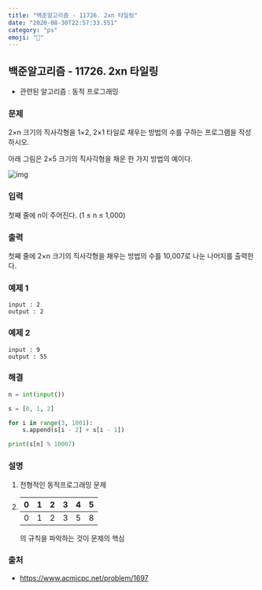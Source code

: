 ```yaml
---
title: "백준알고리즘 - 11726. 2xn 타일링"
date: "2020-08-30T22:57:33.551"
category: "ps"
emoji: "🌄"
---
```


## 백준알고리즘 - 11726. 2xn 타일링

- 관련된 알고리즘 : 동적 프로그래밍

### 문제

2×n 크기의 직사각형을 1×2, 2×1 타일로 채우는 방법의 수를 구하는 프로그램을 작성하시오.

아래 그림은 2×5 크기의 직사각형을 채운 한 가지 방법의 예이다.

![img](https://onlinejudgeimages.s3-ap-northeast-1.amazonaws.com/problem/11726/1.png)

### 입력

첫째 줄에 n이 주어진다. (1 ≤ n ≤ 1,000)

### 출력

첫째 줄에 2×n 크기의 직사각형을 채우는 방법의 수를 10,007로 나눈 나머지를 출력한다.

### 예제 1

```
input : 2
output : 2
```

### 예제 2

```
input : 9
output : 55
```

### 해결

```python
n = int(input())

s = [0, 1, 2]

for i in range(3, 1001):
    s.append(s[i - 2] + s[i - 1])

print(s[n] % 10007)

```

### 설명

1. 전형적인 동적프로그래밍 문제

2. | 0    | 1    | 2    | 3    | 4    | 5    |
   | ---- | ---- | ---- | ---- | ---- | ---- |
   | 0    | 1    | 2    | 3    | 5    | 8    |

   의 규칙을 파악하는 것이 문제의 핵심

### 출처

- https://www.acmicpc.net/problem/1697
